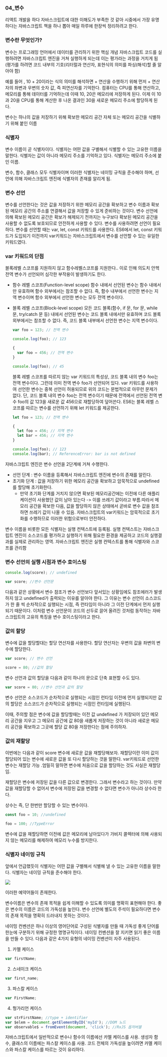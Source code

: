 ### 04_변수
리액트 개발을 하다 자바스크립트에 대한 이해도가 부족한 것 같아 시중에서 가장 유명하다는 자바스크립트 책을 하나 뽑아 매일 하루에 한장씩 정리하려고 한다. 

### 변수란 무엇인가?
변수는 프로그래밍 언어에서 데이터를 관리하기 위한 핵심 개념
자바스크립트 코드를 실행하려면 자바스크립트 엔진을 거쳐 실행하게 되는데 이는 평가라는 과정을 거치게 됨
(평가를 하려면 코드 내부의 기호(리터럴과 연산자, 표현식의 의미를 파싱(해석)할 줄 알아야 함)


예를 들어 , 10 + 20이라는 식의 의미를 해석하면 + 연산을 수행하기 위해 먼저 + 연산자의 좌변과 우변의 숫자 값, 즉 피연산자를 기억한다.
컴퓨터는 CPU를 통해 연산하고, 메모리를 통해 데이터를 기억하는데 이때 10, 20은 메모리에 저장하게 된다.
이제 이 10과 20을 CPU를 통해 계산한 후 나온 결과인 30을 새로운 메모리 주소에 할당하게 된다.

변수는 하나의 값을 저장하기 위해 확보한 메모리 공간 자체 또는 메모리 공간을 식별하기 위해 붙인 이름

### 식별자
변수 이름이 곧 식별자이다.
식별자는 어떤 값을 구별해서 식별할 수 있는 고유한 이름을 말한다.
식별자는 값이 아니라 메모리 주소를 기억하고 있다. 식별자는 메모리 주소에 붙인 이름.

변수, 함수, 클래스 모두 식별자이며 이러한 식별자는 네이밍 규칙을 준수해야 하며, 선언에 의해 자바스크립트 엔진에 식별자의 존재를 알리게 됨.


### 변수 선언
변수를 선언한다는 것은 값을 저장하기 위한 메모리 공간을 확보하고 변수 이름과 확보된 메모리 공간의 주소를 연결해서 값을 저장할 수 있게 준비하는 것이다. 변수 선언에 의해 확보된 메모리 공간은 확보가 해제되기 전까지는 누구보다 확보된 메모리 공간을 사용할 수 없도록 보호되므로 안전하게 사용할 수 있다. 변수를 사용하려면 선언이 필요하다. 변수를 선언할 때는 var, let, const 키워드를 사용한다. ES6에서 let, const 키워드가 도입되기 이전까지 var키워드는 자바스크립트에서 변수를 선언할 수 있는 유일한 키워드였다.

### var 키워드의 단점
블록레벨 스코프를 지원하지 않고 함수레벨스코프를 지원한다..
이로 인해 의도치 안헥 전역 변수가 선언되어 심각한 부작용이 발생하기도 한다.

- 함수 레벨 스코프(Function-level scope)
함수 내에서 선언된 변수는 함수 내에서만 유효하며 함수 외부에서는 참조할 수 없다.
즉, 함수 내부에서 선언한 변수는 지역 변수이며 함수 외부에서 선언한 변수는 모두 전역 변수이다.
 

- 블록 레벨 스코프(Block-level scope)
모든 코드 블록(함수, if 문, for 문, while 문, try/catch 문 등) 내에서 선언된 변수는 코드 블록 내에서만 유효하며 코드 블록 외부에서는 참조할 수 없다.
즉, 코드 블록 내부에서 선언한 변수는 지역 변수이다.
  ```javascript
  var foo = 123; // 전역 변수

  console.log(foo); // 123

  {
    var foo = 456; // 전역 변수
  }

  console.log(foo); // 45
  ```

  블록 레벨 스코프를 따르지 않는 var 키워드의 특성상, 코드 블록 내의 변수 foo는 전역 변수이다.
  그런데 이미 전역 변수 foo가 선언되어 있다. var 키워드를 사용하여 선언한 변수는 중복 선언이 허용되므로 위의 코드는 문법적으로 아무런 문제가 없다.
  단, 코드 블록 내의 변수 foo는 전역 변수이기 때문에 전역에서 선언된 전역 변수 foo의 값 123을 새로운 값 456으로 재할당하여 덮어쓴다.
  ES6는 블록 레벨 스코프를 따르는 변수를 선언하기 위해 let 키워드를 제공한다.

  ```javascript
  let foo = 123; // 전역 변수

  {
    let foo = 456; // 지역 변수
    let bar = 456; // 지역 변수
  }

  console.log(foo); // 123
  console.log(bar); // ReferenceError: bar is not defined
  ```

자바스크립트 엔진은 변수 선언을 2단계에 거쳐 수행한다.
- 선언 단계 : 변수 이름을 등록해서 자바스크립트 엔진에 변수의 존재를 알린다.
- 초기화 단계 : 값을 저장하기 위한 메모리 공간을 확보하고 암묵적으로 undefined를 할당해 초기화한다.
	- 만약 초기화 단계를 거치지 않으면 확보된 메모리공간에는 이전에 다른 애플리케이션이 사용했던 값이 남아 있는다 -> 이를 쓰레기 값이라고 부름.따라서 메모리 공간을 확보한 다음, 값을 할당하지 않은 상태에서 곧바로 변수 값을 참조하면 쓰레기 값이 나올 수 있음. 자바스크립트의 var키워드는 암묵적으로 초기화를 수행하므로 이러한 위험으로부터 안전하다.

변수 이름을 비롯한 모든 식별자는 실행 컨텍스트에 등록됨. 실행 컨텍스트는 자바스크립트 엔진이 소스코드를 평가하고 실행하기 위해 필요한 환경을 제공하고 코드의 실행결과를 실제로 관리하는 영역. 자바스크립트 엔진은 실행 컨텍스트를 통해 식별자와 스코프를 관리함


### 변수 선언의 실행 시점과 변수 호이스팅
```javascript
console.log(score); // undefined

var score; //변수 선언문
```
다음과 같은 상황에서 변수 참조가 변수 선언보다 앞서있는 상황임에도 참조에러가 발생하지 않고 undefined가 출력되는 이유를 알아야 한다. 
그 이유는 변수 선언이 소스코드가 한 줄 씩 순차적으로 실행되는 시점, 즉 런타임이 아니라 그 이전 단계에서 먼저 실행되기 때문이다.
이처럼 변수 선언문이 코드의 선두로 끌어 올려진 것처럼 동작하는 자바스크립트의 고유의 특징을 변수 호이스팅이라고 한다. 


### 값의 할당 
변수에 값을 할당할대는 할당 연산자를 사용한다. 할당 연산자는 우변의 값을 좌변의 변수에 할당한다.
```javascript
var score; // 변수 선언

score = 80; //값의 할당
```

변수 선언과 값의 할당을 다음과 같이 하나의 문으로 단축 표현할 수도 있다.

```javascript
var score = 80; //변수 선언과 값의 할당
```

변수 선언은 소스코드가 순차적으로 실행되는 시점인 런타임 이전에 먼저 실행되지만 값의 할당은 소스코드가 순차적으로 실행되는 시점인 런타임에 실행된다. 

이때, 주의할 점은 변수에 값을 할당할때는 이전 값 undefined 가 저장되어 있던 메모리 공간을 지우고 그 메모리 공간에 값 80을 새롭게 저장하는 것이 아니라 새로운 메모리 공간을 확보하고 그곳에 할당 값 80을 저장한다는 점에 주의하자.


### 값의 재할당
이번에는 다음과 같이 score 변수에 새로운 값을 재할당해보자. 재할당이란 이미 값이 할당되어 있는 변수에 새로운 값을 또 다시 할당하는 것을 말한다.
var키워드로 선언한 변수는 재할당 가능 .엄밀히 말하면 변수에 처음으로 값을 할당하는 것도 사실은 재할당임.

재할당은 변수에 저장된 값을 다른 값으로 변경한다. 그래서 변수라고 하는 것이다. 만약 값을 재할당할 수 없어서 변수에 저장된 값을 변경할 수 없다면 변수가 아니라 상수라 한다.

상수는 즉, 단 한번만 할당할 수 있는 변수이다.
```javascript
const foo = 10; //undefined

foo = 100; //TypeError
```

변수에 값을 재할당하면 이전에 값은 메모리에 남아있다가 가비지 콜렉터에 의해 사용되지 않는 메모리를 해제하여 메모리 누수를 방지한다.

### 식별자 네이밍 규칙
앞에서 언급했듯이 식별자는 어떤 값을 구별해서 식별해 낼 수 있는 고유한 이름을 말한다. 식별자는 네이밍 규칙을 준수해야 한다.


![](https://velog.velcdn.com/images/sangmaaaan/post/07d46182-9759-4afe-badb-460326a32df1/image.png)

이러한 예약어들이 존재한다. 

변수이름은 변수의 존재 목적을 쉽게 이해할 수 있도록 의미를 명확히 표현해야 한다. 좋은 변수의 이름은 코드의 가독성을 높인다.
변수 선언에 별도의 주석이 필요하다면 변수의 존재 목적을 명확히 드러내지 못하는 것이다.

네이밍 컨벤션은 하나 이상의 영어단어로 구성된 식별자를 만들 때 가독성 좋게 단어를 한눈에 구분하기 위해 규정한 명명규칙이다. 네이밍 컨벤션을 잘 지키면 읽기 좋은 이름을 만들 수 있다. 다음과 같은 4가지 유형의 네이밍 컨벤션이 자주 사용된다.

1. 카멜 케이스
```javascript
var firstName;
```


2. 스네이크 케이스
```javascript
var first_name;
```


3. 파스칼 케이스 
```javascript
var FirstName;
```


4. 헝가리언 케이스
```javascript
var strFirstName; //type + identifier
var $elem = document.getElementByID('myId'); //DOM 노드
var observable$ = fromEvent(document, 'click'); //RxJS 옵저버블
``` 

자바스크립트에서 일반적으로 변수나 함수의 이름에선 카멜 케이스를 사용.
생성자 함수, 클래스의 이름에는 파스칼 케이스를 사용.
코드 전체의 가독성을 높이려면 카멜 케이스와 파스칼 케이스를 따르는 것이 유리하다.
